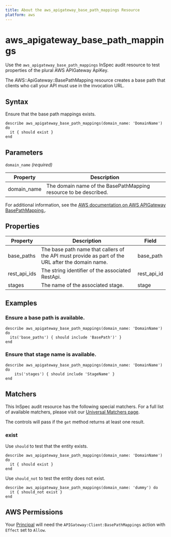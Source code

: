 ```yaml
---
title: About the aws_apigateway_base_path_mappings Resource
platform: aws
---
```


# aws_apigateway_base_path_mappings

Use the `aws_apigateway_base_path_mappings` InSpec audit resource to test properties of the plural AWS APIGateway ApiKey.

The AWS::ApiGateway::BasePathMapping resource creates a base path that clients who call your API must use in the invocation URL.

## Syntax

Ensure that the base path mappings exists.

    describe aws_apigateway_base_path_mappings(domain_name: 'DomainName') do
      it { should exist }
    end

## Parameters

`domain_name` _(required)_

| Property | Description |
| --- | --- |
| domain_name | The domain name of the BasePathMapping resource to be described. |

For additional information, see the [AWS documentation on AWS APIGateway BasePathMapping.](https://docs.aws.amazon.com/AWSCloudFormation/latest/UserGuide/aws-resource-apigateway-basepathmapping.html).

## Properties

| Property | Description | Field | 
| --- | --- | --- |
| base_paths | The base path name that callers of the API must provide as part of the URL after the domain name. | base_path |
| rest_api_ids | The string identifier of the associated RestApi.| rest_api_id |
| stages | The name of the associated stage. | stage |

## Examples

### Ensure a base path is available.
    describe aws_apigateway_base_path_mappings(domain_name: 'DomainName') do
      its('base_paths') { should include 'BasePath')' }
    end

### Ensure that stage name is available.
    describe aws_apigateway_base_path_mappings(domain_name: 'DomainName') do
        its('stages') { should include 'StageName' }
    end

## Matchers

This InSpec audit resource has the following special matchers. For a full list of available matchers, please visit our [Universal Matchers page](https://www.inspec.io/docs/reference/matchers/).

The controls will pass if the `get` method returns at least one result.

### exist

Use `should` to test that the entity exists.

    describe aws_apigateway_base_path_mappings(domain_name: 'DomainName') do
      it { should exist }
    end

Use `should_not` to test the entity does not exist.

    describe aws_apigateway_base_path_mappings(domain_name: 'dummy') do
      it { should_not exist }
    end

## AWS Permissions

Your [Principal](https://docs.aws.amazon.com/IAM/latest/UserGuide/intro-structure.html#intro-structure-principal) will need the `APIGateway:Client:BasePathMappings` action with `Effect` set to `Allow`.